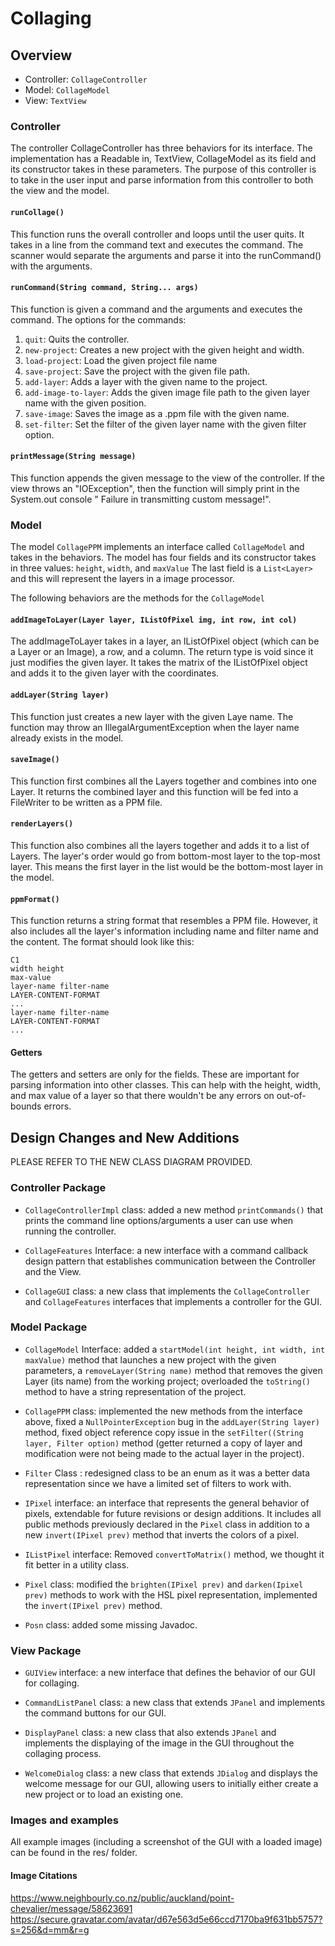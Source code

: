 # Collaging

## Overview

- Controller: `CollageController`
- Model: `CollageModel`
- View: `TextView`

### Controller

The controller CollageController has three behaviors for its interface.
The implementation has a Readable in, TextView, CollageModel as its field and its constructor takes
in these parameters.
The purpose of this controller is to take in the user input and parse information from this
controller to both the view and the model.

#### `runCollage()`

This function runs the overall controller and loops until the user quits.
It takes in a line from the command text and executes the command. The scanner would separate the
arguments
and parse it into the runCommand() with the arguments.

#### `runCommand(String command, String... args)`

This function is given a command and the arguments and executes the command. The options for the
commands:

1. `quit`: Quits the controller.
2. `new-project`: Creates a new project with the given height and width.
3. `load-project`: Load the given project file name
4. `save-project`: Save the project with the given file path.
5. `add-layer`: Adds a layer with the given name to the project.
6. `add-image-to-layer`: Adds the given image file path to the given layer name with the given
   position.
7. `save-image`: Saves the image as a .ppm file with the given name.
8. `set-filter`: Set the filter of the given layer name with the given filter option.

#### `printMessage(String message)`

This function appends the given message to the view of the controller.
If the view throws an "IOException", then the function will simply print in the System.out console "
Failure in transmitting custom message!".

### Model

The model `CollagePPM` implements an interface called `CollageModel` and takes in the behaviors.
The model has four fields and its constructor takes in three values: `height`, `width`,
and `maxValue`
The last field is a `List<Layer>` and this will represent the layers in a image processor.

The following behaviors are the methods for the `CollageModel`

#### `addImageToLayer(Layer layer, IListOfPixel img, int row, int col)`

The addImageToLayer takes in a layer, an IListOfPixel object (which can be a Layer or an Image), a
row, and a column.
The return type is void since it just modifies the given layer. It takes the matrix of the
IListOfPixel object and adds it to the given layer with the coordinates.

#### `addLayer(String layer)`

This function just creates a new layer with the given Laye name.
The function may throw an IllegalArgumentException when the layer name already exists in the model.

#### `saveImage()`

This function first combines all the Layers together and combines into one Layer.
It returns the combined layer and this function will be fed into a FileWriter to be written as a PPM
file.

#### `renderLayers()`

This function also combines all the layers together and adds it to a list of Layers. The layer's
order would go from bottom-most layer to the top-most layer.
This means the first layer in the list would be the bottom-most layer in the model.

#### `ppmFormat()`

This function returns a string format that resembles a PPM file. However, it also includes all the
layer's information including name and filter name and the content.
The format should look like this:

    C1
    width height
    max-value
    layer-name filter-name
    LAYER-CONTENT-FORMAT
    ...
    layer-name filter-name
    LAYER-CONTENT-FORMAT
    ...

#### Getters

The getters and setters are only for the fields. These are important for parsing information into
other classes. This can help with the height, width, and max value of a layer so that there wouldn't
be any errors on out-of-bounds errors.

## Design Changes and New Additions

PLEASE REFER TO THE NEW CLASS DIAGRAM PROVIDED.

### Controller Package

- `CollageControllerImpl` class: added a new method `printCommands()` that prints the command line
options/arguments a user can use when running the controller.

- `CollageFeatures` Interface: a new interface with a command callback design pattern
that establishes communication between the Controller and the View.

- `CollageGUI` class: a new class that implements the `CollageController` and `CollageFeatures` interfaces
that implements a controller for the GUI.

### Model Package

- `CollageModel` Interface: added a `startModel(int height, int width, int maxValue)` method
that launches a new project with the given parameters, a `removeLayer(String name)` method
that removes the given Layer (its name) from the working project; overloaded the `toString()` 
method to have a string representation of the project.

- `CollagePPM` class: implemented the new methods from the interface above, fixed a
`NullPointerException` bug in the `addLayer(String layer)` method, fixed object reference copy
issue in the `setFilter((String layer, Filter option)` method (getter returned a copy of layer and 
modification were not being made to the actual layer in the project).

- `Filter` Class : redesigned class to be an enum as it was a better data representation since
we have a limited set of filters to work with.

- `IPixel` interface: an interface that represents the general behavior of pixels, extendable for
future revisions or design additions. It includes all public methods previously declared in the
`Pixel` class in addition to a new `invert(IPixel prev)` method that inverts the colors of a pixel.

- `IListPixel` interface: Removed `convertToMatrix()` method, we thought it fit better in
a utility class.

- `Pixel` class: modified the `brighten(IPixel prev)` and `darken(Ipixel prev)` methods to work
with the HSL pixel representation, implemented the `invert(IPixel prev)` method.

- `Posn` class: added some missing Javadoc.

### View Package

- `GUIView` interface: a new interface that defines the behavior of our GUI for collaging.

- `CommandListPanel` class: a new class that extends `JPanel` and implements the command buttons
for our GUI.

- `DisplayPanel` class: a new class that also extends `JPanel` and implements the displaying 
of the image in the GUI throughout the collaging process.

- `WelcomeDialog` class: a new class that extends `JDialog` and displays the welcome message for
our GUI, allowing users to initially either create a new project or to load an existing one.

### Images and examples

All example images (including a screenshot of the GUI with a loaded image) can be found in the 
res/ folder.

#### Image Citations
https://www.neighbourly.co.nz/public/auckland/point-chevalier/message/58623691
https://secure.gravatar.com/avatar/d67e563d5e66ccd7170ba9f631bb5757?s=256&d=mm&r=g